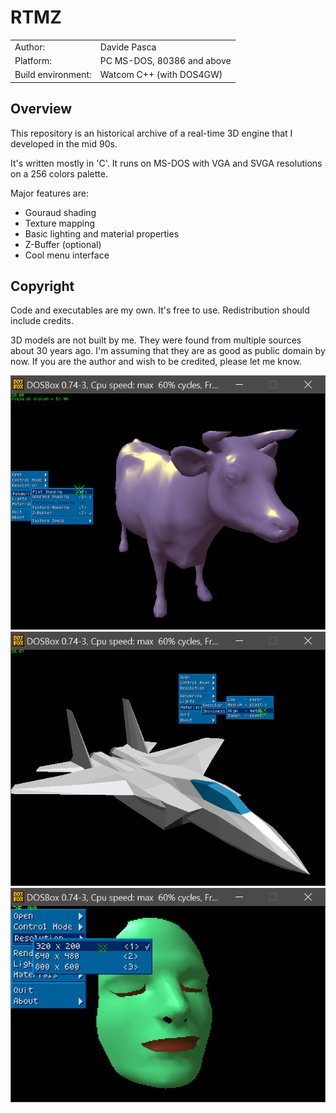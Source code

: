 # RTMZ

|  |  |
|---|---|
| Author: | Davide Pasca |
| Platform: | PC MS-DOS, 80386 and above |
| Build environment: | Watcom C++ (with DOS4GW) |

## Overview

This repository is an historical archive of a real-time 3D engine that I developed in the mid 90s.

It's written mostly in 'C'. It runs on MS-DOS with VGA and SVGA resolutions on a 256 colors palette.

Major features are:
- Gouraud shading
- Texture mapping
- Basic lighting and material properties
- Z-Buffer (optional)
- Cool menu interface

## Copyright

Code and executables are my own. It's free to use. Redistribution should include credits.

3D models are not built by me. They were found from multiple sources about 30 years ago. I'm assuming that they are as good as public domain by now. If you are the author and wish to be credited, please let me know.

![Screen-shot cow](docs/sshot_rtmz_cow_menu.png)
![Screen-shot f-15](docs/sshot_rtmz_f15_shininess.png)
![Screen-shot mask](docs/sshot_rtmz_mask_menu_res.png)
